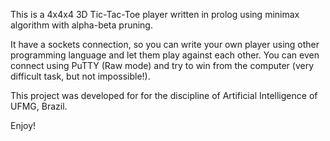 This is a 4x4x4 3D Tic-Tac-Toe player written in prolog using minimax algorithm with alpha-beta pruning.

It have a sockets connection, so you can write your own player using other programming language and let them play against each other. You can even connect using PuTTY (Raw mode) and try to win from the computer (very difficult task, but not impossible!).

This project was developed for for the discipline of Artificial Intelligence of UFMG, Brazil.

Enjoy!